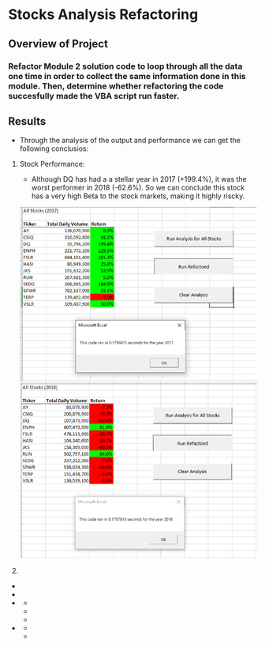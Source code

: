 # Stocks Analysis Refactoring

## Overview of Project

### Refactor Module 2 solution code to loop through all the data one time in order to collect the same information done in this module.  Then, determine whether refactoring the code succesfully made the VBA script run faster.

## Results

- Through the analysis of the output and performance we can get the following conclusios:

1.	Stock Performance: 
    - Although DQ has had a a stellar year in 2017 (+199.4%), it was the worst performer in 2018 (-62.6%).  So we can conclude this stock has a very high Beta to the stock markets, making it highly riscky.
    
    ![2017](/VBA_Challenge_2017.png)
    ![2018](/VBA_Challenge_2018.png)
    
    
2.	

-	
- 
- 
	- 
	- 
	- 

- 
	- 
	- 
